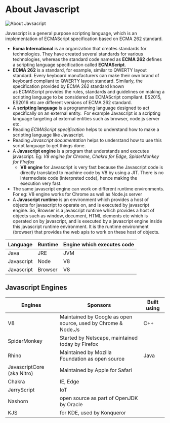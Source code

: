 # About Javascript

![About Javsacript](https://github.com/jojijacobk/_draw.io/raw/master/About%20Javascript.png "About Javascript")

Javascript is a general purpose <span class="underline">scripting
language</span>, which is an implementation of <span
class="underline">ECMAScript specification</span> based on <span
class="underline">ECMA 262 standard</span>.

-   **Ecma International** is an organization that creates standards for
    technologies. They have created several standards for various
    technologies, whereas the standard code named as **ECMA 262**
    defines a <span class="underline">scripting language specification
    called **ECMAScript**</span>.
-   **ECMA 262** is a standard, for example, similar to QWERTY layout
    standard. Every keyboard manufacturers can make their own brand of
    keyboard compliant to QWERTY layout standard. Similarly, the
    specification provided by ECMA 262 standard known
    as ECMAScript provides the rules, standards and guidelines on making
    a scripting language to be considered as ECMAScript compliant.
    ES2015, ES2016 etc are different versions of ECMA 262 standard.
-   A **scripting language** is a programming language designed to act
    specifically on an external entity.  For example Javascript is a
    scripting language targeting at external entities such as browser,
    node.js server etc.
-   Reading _ECMAScript specification_
    helps to understand how to make a scripting language like
    Javascript.
-   Reading _Javascript documentation_
    helps to understand how to use this script language to get things
    done.
-   A **Javascript engine** is a program that understands and executes
    javascript. Eg: _V8 engine for Chrome_,
    _Chakra for Edge_, _SpiderMonkey for FIrefox_
    -   **V8 engine** for Javascript is very fast because the Javascript
        code is directly translated to machine code by V8 by using a
        JIT. There is no intermediate code (interpreted code), hence
        making the execution very fast.
-   The same javascript engine can work on different runtime
    environments. For eg: V8 engine works for Chrome as well as Node.js
    server
-   A **Javascript runtime** is an environment which provides a host of
    objects for javascript to operate on, and is executed by javascript
    engine. So, Browser is a javascript runtime which provides a host of
    objects such as window, document, HTML elements etc which is
    operated on by javascript, and is executed by a javascript engine
    inside this javascript runtime environment. It is the runtime
    environment (browser) that provides the web apis to work on these
    host of objects.

| Language   | Runtime | Engine which executes code |
|------------|---------|----------------------------|
| Java       | JRE     | JVM                        |
| Javascript | Node    | V8                         |
| Javascript | Browser | V8                         |

## Javascript Engines


|Engines|Sponsors|Built using|
|-------|---------|----------|
|V8|Maintained by Google as open source, used by Chrome & Node.Js|C++|
|SpiderMonkey|Started by Netscape, maintained today by Firefox||
|Rhino|Maintained by Mozilla Foundation as open source|Java|
|JavascriptCore (aka Nitro)|Maintained by Apple for Safari|
|Chakra|IE, Edge||
|JerryScript|IoT||
|Nashorn|open source as part of OpenJDK by Oracle||
|KJS|for KDE, used by Konqueror||
